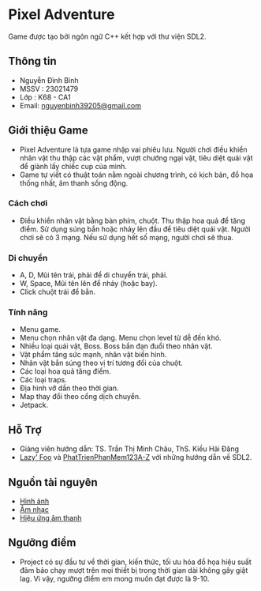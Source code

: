 # Pixel Adventure
Game được tạo bởi ngôn ngữ C++ kết hợp với thư viện SDL2.
## Thông tin
- Nguyễn Đình Bình
- MSSV : 23021479
- Lớp : K68 - CA1
- Email: nguyenbinh39205@gmail.com
## Giới thiệu Game
- Pixel Adventure là tựa game nhập vai phiêu lưu. Người chơi điều khiển nhân vật thu thập các vật phẩm, vượt chướng ngại vật, tiêu diệt quái vật để giành lấy chiếc cup của mình.
- Game tự viết có thuật toán nằm ngoài chương trình, có kịch bản, đồ họa thống nhất, âm thanh sống động.
### Cách chơi
- Điều khiển nhân vật bằng bàn phím, chuột. Thu thập hoa quả để tăng điểm. Sử dụng súng bắn hoặc nhảy lên đầu để tiêu diệt quái vật. Người chơi sẽ có 3 mạng. Nếu sử dụng hết số mạng, người chơi sẽ thua.
### Di chuyển
- A, D, Mũi tên trái, phải để di chuyển trái, phải.
- W, Space, Mũi tên lên để nhảy (hoặc bay).
- Click chuột trái để bắn.
### Tính năng
- Menu game.
- Menu chọn nhân vật đa dạng. Menu chọn level từ dễ đến khó.
- Nhiều loại quái vật, Boss. Boss bắn đạn đuổi theo nhân vật.
- Vật phẩm tăng sức mạnh, nhân vật biến hình.
- Nhân vật bắn súng theo vị trí tương đối của chuột.
- Các loại hoa quả tăng điểm.
- Các loại traps.
- Địa hình vỡ dần theo thời gian.
- Map thay đổi theo cổng dịch chuyển.
- Jetpack.
## Hỗ Trợ
- Giảng viên hướng dẫn: TS. Trần Thị Minh Châu, ThS. Kiều Hải Đăng
- [Lazy' Foo](https://lazyfoo.net/tutorials/SDL/) và [PhatTrienPhanMem123A-Z](https://www.youtube.com/c/Ph%C3%A1tTri%E1%BB%83nPh%E1%BA%A7nM%E1%BB%81m123AZ) với những hướng dẫn về SDL2.
## Nguồn tài nguyên
- [Hình ảnh](https://pixelfrog-assets.itch.io/pixel-adventure-2)
- [Âm nhạc](https://www.youtube.com/watch?v=Uj93hicGDNc&t=4s)
- [Hiệu ứng âm thanh](https://artlist.io/)
## Ngưỡng điểm
- Project có sự đầu tư về thời gian, kiến thức, tối ưu hóa đồ họa hiệu suất đảm bảo chạy mượt trên mọi thiết bị trong thời gian dài không gây giật lag. Vì vậy, ngưỡng điểm em mong muốn đạt được là 9-10.
